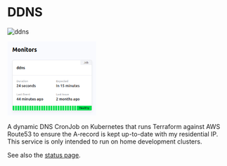 # DDNS

![ddns](https://cronitor.io/badges/x0kIMl/production/YBAdKB6dH0ym55CwxzsKFn5T0jM.svg)

<p align="left" width="100%">
  <img width="40%" src="img/ui.png" alt="example">
</p>

A dynamic DNS CronJob on Kubernetes that runs Terraform against AWS Route53 to ensure the A-record is kept up-to-date with my residential IP. This service is only intended to run on home development clusters.

See also the [status page](https://premiscale-development.cronitorstatus.com/).